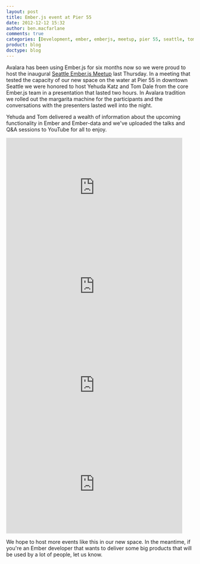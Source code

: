 ```yaml
---
layout: post
title: Ember.js event at Pier 55
date: 2012-12-12 15:32
author: ben.macfarlane
comments: true
categories: [Development, ember, emberjs, meetup, pier 55, seattle, tom dale, video, yehuda katz]
product: blog
doctype: blog
---
```

Avalara has been using Ember.js for six months now so we were proud to host the inaugural <a href="http://www.meetup.com/Ember-js-Seattle-Meetup/">Seattle Ember.js Meetup</a> last Thursday. In a meeting that tested the capacity of our new space on the water at Pier 55 in downtown Seattle we were honored to host Yehuda Katz and Tom Dale from the core Ember.js team in a presentation that lasted two hours. In Avalara tradition we rolled out the margarita machine for the participants and the conversations with the presenters lasted well into the night.

Yehuda and Tom delivered a wealth of information about the upcoming functionality in Ember and Ember-data and we've uploaded the talks and Q&amp;A sessions to YouTube for all to enjoy.<!--more-->

<iframe width="473" height="266" src="http://www.youtube.com/embed/_6yMxU-_ARs" rel="0" frameborder="0" allowfullscreen></iframe>
<iframe width="473" height="266" src="http://www.youtube.com/embed/TTy1pbXdKJg" rel="0" frameborder="0" allowfullscreen></iframe><iframe width="473" height="266" src="http://www.youtube.com/embed/4Ed_o3_59ME" rel="0" frameborder="0" allowfullscreen></iframe><iframe width="473" height="266" src="http://www.youtube.com/embed/aBvOXnTG5Ag" rel="0" frameborder="0" allowfullscreen></iframe>

We hope to host more events like this in our new space. In the meantime, if you're an Ember developer that wants to deliver some big products that will be used by a lot of people, let us know.
